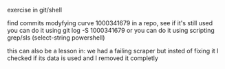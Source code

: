 exercise in git/shell

find commits modyfying curve 1000341679 in a repo, see if it's still used
you can do it using git log -S 1000341679
or you can do it using scripting grep/sls (select-string powershell)

this can also be a lesson in:
    we had a failing scraper but insted of fixing it I checked if its data is used and I removed it completly

